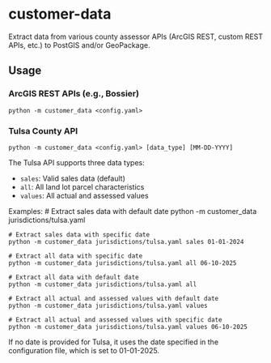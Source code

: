 # customer-data

Extract data from various county assessor APIs (ArcGIS REST, custom REST APIs, etc.) to PostGIS and/or GeoPackage.

## Usage

### ArcGIS REST APIs (e.g., Bossier)
    python -m customer_data <config.yaml>

### Tulsa County API
    python -m customer_data <config.yaml> [data_type] [MM-DD-YYYY]

The Tulsa API supports three data types:
- `sales`: Valid sales data (default)
- `all`: All land lot parcel characteristics
- `values`: All actual and assessed values

Examples:
    # Extract sales data with default date
    python -m customer_data jurisdictions/tulsa.yaml
    
    # Extract sales data with specific date
    python -m customer_data jurisdictions/tulsa.yaml sales 01-01-2024
    
    # Extract all data with specific date
    python -m customer_data jurisdictions/tulsa.yaml all 06-10-2025
    
    # Extract all data with default date
    python -m customer_data jurisdictions/tulsa.yaml all
    
    # Extract all actual and assessed values with default date
    python -m customer_data jurisdictions/tulsa.yaml values
    
    # Extract all actual and assessed values with specific date
    python -m customer_data jurisdictions/tulsa.yaml values 06-10-2025

If no date is provided for Tulsa, it uses the date specified in the configuration file, which is set to 01-01-2025. 